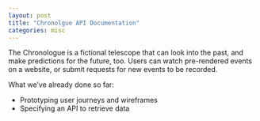 ```yaml
---
layout: post
title: "Chronolgue API Documentation"
categories: misc
---
```


The Chronologue is a fictional telescope that can look into the past, and make predictions for the future, too. Users can watch pre-rendered events on a website, or submit requests for new events to be recorded.

What we’ve already done so far:

 - Prototyping user journeys and wireframes
 - Specifying an API to retrieve data
